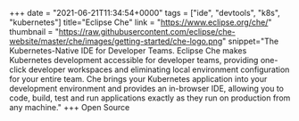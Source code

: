+++
date = "2021-06-21T11:34:54+0000"
tags = ["ide", "devtools", "k8s", "kubernetes"]
title="Eclipse Che"
link = "https://www.eclipse.org/che/"
thumbnail = "https://raw.githubusercontent.com/eclipse/che-website/master/che/images/getting-started/che-logo.png"
snippet="The Kubernetes-Native IDE for Developer Teams. Eclipse Che makes Kubernetes development accessible for developer teams, providing one-click developer workspaces and eliminating local environment configuration for your entire team. Che brings your Kubernetes application into your development environment and provides an in-browser IDE, allowing you to code, build, test and run applications exactly as they run on production from any machine."
+++
Open Source
